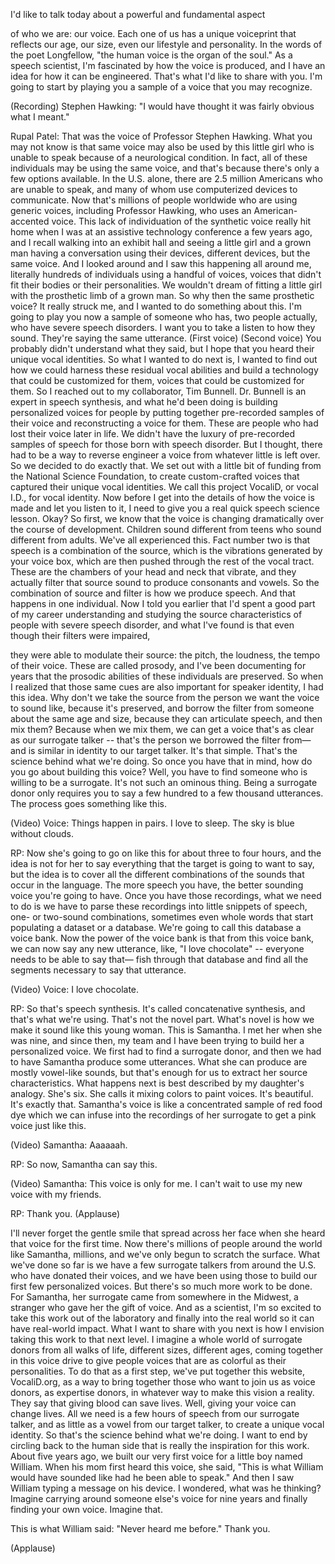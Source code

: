 
I&#39;d like to talk today
about a powerful and fundamental aspect

of who we are: our voice.
Each one of us has a unique voiceprint
that reflects our age, our size,
even our lifestyle and personality.
In the words of the poet Longfellow,
&quot;the human voice is the organ of the soul.&quot;
As a speech scientist, I&#39;m fascinated
by how the voice is produced,
and I have an idea for how it can be engineered.
That&#39;s what I&#39;d like to share with you.
I&#39;m going to start by playing you a sample
of a voice that you may recognize.

(Recording) Stephen Hawking: &quot;I would have thought
it was fairly obvious what I meant.&quot;

Rupal Patel: That was the voice
of Professor Stephen Hawking.
What you may not know is that same voice
may also be used by this little girl
who is unable to speak
because of a neurological condition.
In fact, all of these individuals
may be using the same voice,
and that&#39;s because there&#39;s
only a few options available.
In the U.S. alone, there are 2.5 million Americans
who are unable to speak,
and many of whom use computerized devices
to communicate.
Now that&#39;s millions of people worldwide
who are using generic voices,
including Professor Hawking,
who uses an American-accented voice.
This lack of individuation of the synthetic voice
really hit home
when I was at an assistive technology conference
a few years ago,
and I recall walking into an exhibit hall
and seeing a little girl and a grown man
having a conversation using their devices,
different devices, but the same voice.
And I looked around and I saw this happening
all around me, literally hundreds of individuals
using a handful of voices,
voices that didn&#39;t fit their bodies
or their personalities.
We wouldn&#39;t dream of fitting a little girl
with the prosthetic limb of a grown man.
So why then the same prosthetic voice?
It really struck me,
and I wanted to do something about this.
I&#39;m going to play you now a sample
of someone who has, two people actually,
who have severe speech disorders.
I want you to take a listen to how they sound.
They&#39;re saying the same utterance.
(First voice)
(Second voice)
You probably didn&#39;t understand what they said,
but I hope that you heard
their unique vocal identities.
So what I wanted to do next is,
I wanted to find out how we could harness
these residual vocal abilities
and build a technology
that could be customized for them,
voices that could be customized for them.
So I reached out to my collaborator, Tim Bunnell.
Dr. Bunnell is an expert in speech synthesis,
and what he&#39;d been doing is building
personalized voices for people
by putting together
pre-recorded samples of their voice
and reconstructing a voice for them.
These are people who had lost their voice
later in life.
We didn&#39;t have the luxury
of pre-recorded samples of speech
for those born with speech disorder.
But I thought, there had to be a way
to reverse engineer a voice
from whatever little is left over.
So we decided to do exactly that.
We set out with a little bit of funding
from the National Science Foundation,
to create custom-crafted voices that captured
their unique vocal identities.
We call this project VocaliD, or vocal I.D.,
for vocal identity.
Now before I get into the details of how
the voice is made and let you listen to it,
I need to give you a real quick
speech science lesson. Okay?
So first, we know that the voice is changing
dramatically over the course of development.
Children sound different from teens
who sound different from adults.
We&#39;ve all experienced this.
Fact number two is that speech
is a combination of the source,
which is the vibrations generated by your voice box,
which are then pushed through
the rest of the vocal tract.
These are the chambers of your head and neck
that vibrate,
and they actually filter that source sound
to produce consonants and vowels.
So the combination of source and filter
is how we produce speech.
And that happens in one individual.
Now I told you earlier that I&#39;d spent
a good part of my career
understanding and studying
the source characteristics of people
with severe speech disorder,
and what I&#39;ve found
is that even though their filters were impaired,

they were able to modulate their source:
the pitch, the loudness, the tempo of their voice.
These are called prosody, and
I&#39;ve been documenting for years
that the prosodic abilities of these individuals
are preserved.
So when I realized that those same cues
are also important for speaker identity,
I had this idea.
Why don&#39;t we take the source
from the person we want the voice to sound like,
because it&#39;s preserved,
and borrow the filter
from someone about the same age and size,
because they can articulate speech,
and then mix them?
Because when we mix them,
we can get a voice that&#39;s as clear
as our surrogate talker --
that&#39;s the person we borrowed the filter from—
and is similar in identity to our target talker.
It&#39;s that simple.
That&#39;s the science behind what we&#39;re doing.
So once you have that in mind,
how do you go about building this voice?
Well, you have to find someone
who is willing to be a surrogate.
It&#39;s not such an ominous thing.
Being a surrogate donor
only requires you to say a few hundred
to a few thousand utterances.
The process goes something like this.

(Video) Voice: Things happen in pairs.
I love to sleep.
The sky is blue without clouds.

RP: Now she&#39;s going to go on like this
for about three to four hours,
and the idea is not for her to say everything
that the target is going to want to say,
but the idea is to cover all the different combinations
of the sounds that occur in the language.
The more speech you have,
the better sounding voice you&#39;re going to have.
Once you have those recordings,
what we need to do
is we have to parse these recordings
into little snippets of speech,
one- or two-sound combinations,
sometimes even whole words
that start populating a dataset or a database.
We&#39;re going to call this database a voice bank.
Now the power of the voice bank
is that from this voice bank,
we can now say any new utterance,
like, &quot;I love chocolate&quot; --
everyone needs to be able to say that—
fish through that database
and find all the segments necessary
to say that utterance.

(Video) Voice: I love chocolate.

RP: So that&#39;s speech synthesis.
It&#39;s called concatenative synthesis,
and that&#39;s what we&#39;re using.
That&#39;s not the novel part.
What&#39;s novel is how we make it sound
like this young woman.
This is Samantha.
I met her when she was nine,
and since then, my team and I
have been trying to build her a personalized voice.
We first had to find a surrogate donor,
and then we had to have Samantha
produce some utterances.
What she can produce are mostly vowel-like sounds,
but that&#39;s enough for us to extract
her source characteristics.
What happens next is best described
by my daughter&#39;s analogy. She&#39;s six.
She calls it mixing colors to paint voices.
It&#39;s beautiful. It&#39;s exactly that.
Samantha&#39;s voice is like a concentrated sample
of red food dye which we can infuse
into the recordings of her surrogate
to get a pink voice just like this.

(Video) Samantha: Aaaaaah.

RP: So now, Samantha can say this.

(Video) Samantha: This voice is only for me.
I can&#39;t wait to use my new voice with my friends.

RP: Thank you. 
(Applause)

I&#39;ll never forget the gentle smile
that spread across her face
when she heard that voice for the first time.
Now there&#39;s millions of people
around the world like Samantha, millions,
and we&#39;ve only begun to scratch the surface.
What we&#39;ve done so far is we have
a few surrogate talkers from around the U.S.
who have donated their voices,
and we have been using those
to build our first few personalized voices.
But there&#39;s so much more work to be done.
For Samantha, her surrogate
came from somewhere in the Midwest, a stranger
who gave her the gift of voice.
And as a scientist, I&#39;m so excited
to take this work out of the laboratory
and finally into the real world
so it can have real-world impact.
What I want to share with you next
is how I envision taking this work
to that next level.
I imagine a whole world of surrogate donors
from all walks of life, different sizes, different ages,
coming together in this voice drive
to give people voices
that are as colorful as their personalities.
To do that as a first step,
we&#39;ve put together this website, VocaliD.org,
as a way to bring together those
who want to join us as voice donors,
as expertise donors,
in whatever way to make this vision a reality.
They say that giving blood can save lives.
Well, giving your voice can change lives.
All we need is a few hours of speech
from our surrogate talker,
and as little as a vowel from our target talker,
to create a unique vocal identity.
So that&#39;s the science behind what we&#39;re doing.
I want to end by circling back to the human side
that is really the inspiration for this work.
About five years ago, we built our very first voice
for a little boy named William.
When his mom first heard this voice,
she said, &quot;This is what William
would have sounded like
had he been able to speak.&quot;
And then I saw William typing a message
on his device.
I wondered, what was he thinking?
Imagine carrying around someone else&#39;s voice
for nine years
and finally finding your own voice.
Imagine that.

This is what William said:
&quot;Never heard me before.&quot;
Thank you.

(Applause)


